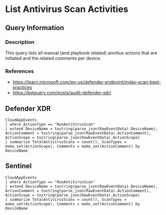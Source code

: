 # List Antivirus Scan Activities

## Query Information

### Description
This query lists all manual (and playbook related) anvitius actions that are initiated and the related comments per device.

### References
- https://learn.microsoft.com/en-us/defender-endpoint/mdav-scan-best-practices
- https://kqlquery.com/posts/audit-defender-xdr/

## Defender XDR
```
CloudAppEvents
| where ActionType == "RunAntiVirusScan"
| extend DeviceName = tostring(parse_json(RawEventData).DeviceName), ActionComment = tostring(parse_json(RawEventData).ActionComment), ActionScope = tostring(parse_json(RawEventData).ActionScope)
| summarize TotalAntivirusScans = count(), ScanTypes = make_set(ActionScope), Comments = make_set(ActionComment) by DeviceName
```
## Sentinel
```
CloudAppEvents
| where ActionType == "RunAntiVirusScan"
| extend DeviceName = tostring(parse_json(RawEventData).DeviceName), ActionComment = tostring(parse_json(RawEventData).ActionComment), ActionScope = tostring(parse_json(RawEventData).ActionScope)
| summarize TotalAntivirusScans = count(), ScanTypes = make_set(ActionScope), Comments = make_set(ActionComment) by DeviceName
```
